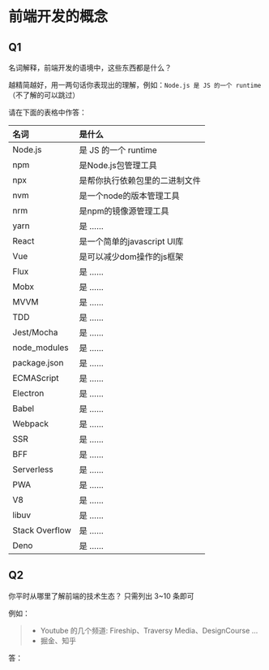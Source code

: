 # 前端开发的概念

## Q1

名词解释，前端开发的语境中，这些东西都是什么？

越精简越好，用一两句话你表现出的理解，例如：`Node.js 是 JS 的一个 runtime`  
（不了解的可以跳过）

请在下面的表格中作答：

| 名词           | 是什么                         |
| :------------- | :----------------------------- |
| Node.js        | 是 JS 的一个 runtime           |
| npm            | 是Node.js包管理工具            |
| npx            | 是帮你执行依赖包里的二进制文件 |
| nvm            | 是一个node的版本管理工具       |
| nrm            | 是npm的镜像源管理工具          |
| yarn           | 是 ……                          |
| React          | 是一个简单的javascript UI库    |
| Vue            | 是可以减少dom操作的js框架      |
| Flux           | 是 ……                          |
| Mobx           | 是 ……                          |
| MVVM           | 是 ……                          |
| TDD            | 是 ……                          |
| Jest/Mocha     | 是 ……                          |
| node_modules   | 是 ……                          |
| package.json   | 是 ……                          |
| ECMAScript     | 是 ……                          |
| Electron       | 是 ……                          |
| Babel          | 是 ……                          |
| Webpack        | 是 ……                          |
| SSR            | 是 ……                          |
| BFF            | 是 ……                          |
| Serverless     | 是 ……                          |
| PWA            | 是 ……                          |
| V8             | 是 ……                          |
| libuv          | 是 ……                          |
| Stack Overflow | 是 ……                          |
| Deno           | 是 ……                          |

## Q2

你平时从哪里了解前端的技术生态？
只需列出 3~10 条即可

例如：

> - Youtube 的几个频道: Fireship、Traversy Media、DesignCourse …
> - 掘金、知乎

答：
